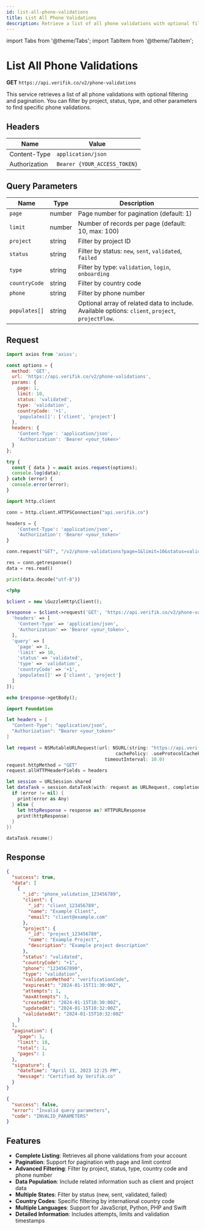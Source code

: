 ```yaml
---
id: list-all-phone-validations
title: List All Phone Validations
description: Retrieve a list of all phone validations with optional filtering and pagination
---
```


import Tabs from '@theme/Tabs';
import TabItem from '@theme/TabItem';

# List All Phone Validations

**GET** `https://api.verifik.co/v2/phone-validations`

This service retrieves a list of all phone validations with optional filtering and pagination. You can filter by project, status, type, and other parameters to find specific phone validations.

## Headers

| Name          | Value                        |
| ------------- | ---------------------------- |
| Content-Type  | `application/json`           |
| Authorization | `Bearer {YOUR_ACCESS_TOKEN}` |

## Query Parameters

| Name          | Type    | Description                                                                                    |
| ------------- | ------- | ---------------------------------------------------------------------------------------------- |
| `page`        | number  | Page number for pagination (default: 1)                                                       |
| `limit`       | number  | Number of records per page (default: 10, max: 100)                                            |
| `project`     | string  | Filter by project ID                                                                           |
| `status`      | string  | Filter by status: `new`, `sent`, `validated`, `failed`                                       |
| `type`        | string  | Filter by type: `validation`, `login`, `onboarding`                                           |
| `countryCode` | string  | Filter by country code                                                                         |
| `phone`       | string  | Filter by phone number                                                                         |
| `populates[]` | string  | Optional array of related data to include. Available options: `client`, `project`, `projectFlow`. |

## Request

<Tabs>
  <TabItem value="javascript" label="JavaScript">

```javascript
import axios from 'axios';

const options = {
  method: 'GET',
  url: 'https://api.verifik.co/v2/phone-validations',
  params: {
    page: 1,
    limit: 10,
    status: 'validated',
    type: 'validation',
    countryCode: '+1',
    'populates[]': ['client', 'project']
  },
  headers: {
    'Content-Type': 'application/json',
    'Authorization': 'Bearer <your_token>'
  }
};

try {
  const { data } = await axios.request(options);
  console.log(data);
} catch (error) {
  console.error(error);
}
```

  </TabItem>
  <TabItem value="python" label="Python">

```python
import http.client

conn = http.client.HTTPSConnection("api.verifik.co")

headers = {
    'Content-Type': 'application/json',
    'Authorization': 'Bearer <your_token>'
}

conn.request("GET", "/v2/phone-validations?page=1&limit=10&status=validated&type=validation&countryCode=%2B1&populates[]=client&populates[]=project", headers=headers)

res = conn.getresponse()
data = res.read()

print(data.decode("utf-8"))
```

  </TabItem>
  <TabItem value="php" label="PHP">

```php
<?php

$client = new \GuzzleHttp\Client();

$response = $client->request('GET', 'https://api.verifik.co/v2/phone-validations', [
  'headers' => [
    'Content-Type' => 'application/json',
    'Authorization' => 'Bearer <your_token>',
  ],
  'query' => [
    'page' => 1,
    'limit' => 10,
    'status' => 'validated',
    'type' => 'validation',
    'countryCode' => '+1',
    'populates[]' => ['client', 'project']
  ]
]);

echo $response->getBody();
```

  </TabItem>
  <TabItem value="swift" label="Swift">

```swift
import Foundation

let headers = [
  "Content-Type": "application/json",
  "Authorization": "Bearer <your_token>"
]

let request = NSMutableURLRequest(url: NSURL(string: "https://api.verifik.co/v2/phone-validations?page=1&limit=10&status=validated&type=validation&countryCode=%2B1&populates[]=client&populates[]=project")! as URL,
                                        cachePolicy: .useProtocolCachePolicy,
                                    timeoutInterval: 10.0)
request.httpMethod = "GET"
request.allHTTPHeaderFields = headers

let session = URLSession.shared
let dataTask = session.dataTask(with: request as URLRequest, completionHandler: { (data, response, error) -> Void in
  if (error != nil) {
    print(error as Any)
  } else {
    let httpResponse = response as? HTTPURLResponse
    print(httpResponse)
  }
})

dataTask.resume()
```

  </TabItem>
</Tabs>

## Response

<Tabs>
  <TabItem value="200" label="200">

```json
{
  "success": true,
  "data": [
    {
      "_id": "phone_validation_123456789",
      "client": {
        "_id": "client_123456789",
        "name": "Example Client",
        "email": "client@example.com"
      },
      "project": {
        "_id": "project_123456789",
        "name": "Example Project",
        "description": "Example project description"
      },
      "status": "validated",
      "countryCode": "+1",
      "phone": "1234567890",
      "type": "validation",
      "validationMethod": "verificationCode",
      "expiresAt": "2024-01-15T11:30:00Z",
      "attempts": 1,
      "maxAttempts": 3,
      "createdAt": "2024-01-15T10:30:00Z",
      "updatedAt": "2024-01-15T10:32:00Z",
      "validatedAt": "2024-01-15T10:32:00Z"
    }
  ],
  "pagination": {
    "page": 1,
    "limit": 10,
    "total": 1,
    "pages": 1
  },
  "signature": {
    "dateTime": "April 11, 2023 12:25 PM",
    "message": "Certified by Verifik.co"
  }
}
```

  </TabItem>
  <TabItem value="400" label="400">

```json
{
  "success": false,
  "error": "Invalid query parameters",
  "code": "INVALID_PARAMETERS"
}
```

  </TabItem>
</Tabs>

## Features

- **Complete Listing**: Retrieves all phone validations from your account
- **Pagination**: Support for pagination with page and limit control
- **Advanced Filtering**: Filter by project, status, type, country code and phone number
- **Data Population**: Include related information such as client and project data
- **Multiple States**: Filter by status (new, sent, validated, failed)
- **Country Codes**: Specific filtering by international country code
- **Multiple Languages**: Support for JavaScript, Python, PHP and Swift
- **Detailed Information**: Includes attempts, limits and validation timestamps
